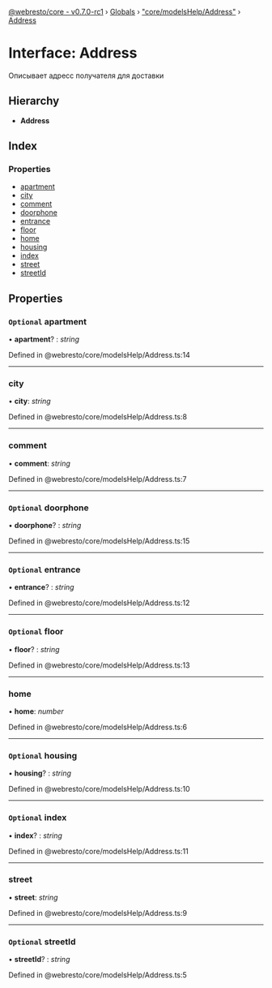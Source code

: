 [@webresto/core - v0.7.0-rc1](../README.md) › [Globals](../globals.md) › ["core/modelsHelp/Address"](../modules/_core_modelshelp_address_.md) › [Address](_core_modelshelp_address_.address.md)

# Interface: Address

Описывает адресс получателя для доставки

## Hierarchy

* **Address**

## Index

### Properties

* [apartment](_core_modelshelp_address_.address.md#optional-apartment)
* [city](_core_modelshelp_address_.address.md#city)
* [comment](_core_modelshelp_address_.address.md#comment)
* [doorphone](_core_modelshelp_address_.address.md#optional-doorphone)
* [entrance](_core_modelshelp_address_.address.md#optional-entrance)
* [floor](_core_modelshelp_address_.address.md#optional-floor)
* [home](_core_modelshelp_address_.address.md#home)
* [housing](_core_modelshelp_address_.address.md#optional-housing)
* [index](_core_modelshelp_address_.address.md#optional-index)
* [street](_core_modelshelp_address_.address.md#street)
* [streetId](_core_modelshelp_address_.address.md#optional-streetid)

## Properties

### `Optional` apartment

• **apartment**? : *string*

Defined in @webresto/core/modelsHelp/Address.ts:14

___

###  city

• **city**: *string*

Defined in @webresto/core/modelsHelp/Address.ts:8

___

###  comment

• **comment**: *string*

Defined in @webresto/core/modelsHelp/Address.ts:7

___

### `Optional` doorphone

• **doorphone**? : *string*

Defined in @webresto/core/modelsHelp/Address.ts:15

___

### `Optional` entrance

• **entrance**? : *string*

Defined in @webresto/core/modelsHelp/Address.ts:12

___

### `Optional` floor

• **floor**? : *string*

Defined in @webresto/core/modelsHelp/Address.ts:13

___

###  home

• **home**: *number*

Defined in @webresto/core/modelsHelp/Address.ts:6

___

### `Optional` housing

• **housing**? : *string*

Defined in @webresto/core/modelsHelp/Address.ts:10

___

### `Optional` index

• **index**? : *string*

Defined in @webresto/core/modelsHelp/Address.ts:11

___

###  street

• **street**: *string*

Defined in @webresto/core/modelsHelp/Address.ts:9

___

### `Optional` streetId

• **streetId**? : *string*

Defined in @webresto/core/modelsHelp/Address.ts:5
